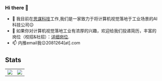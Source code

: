 ### Hi there 👋
- 🔭 我目前在[思谋科技](https://www.smartmore.com)工作,我们是一家致力于将计算机视觉落地于工业场景的AI科技公司:wink:
- 🌱 如果你对计算机视觉落地工业有浓厚的兴趣，欢迎给我们投递简历，丰富的岗位（校招&社招）：[详细岗位](https://smartmore.zhiye.com/Social).
- 📫 内推email我:wink:2081264[at].com


<h2>Stats</h2>
<table>
    <tr>
        <td><img src="https://github-readme-stats.vercel.app/api?username=unsky&show_icons=true&count_private=true"></td>
        <td><img src="https://github-readme-stats.vercel.app/api/top-langs/?username=unsky&show_icons=true&layout=compact"</td>
    </tr>
</table>
